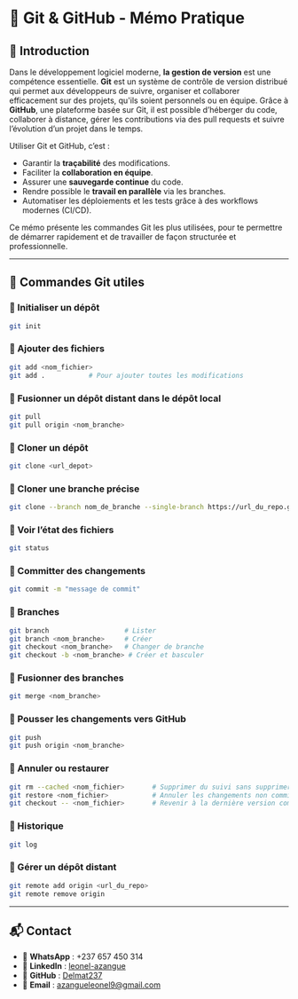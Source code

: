 
# 🔧 Git & GitHub - Mémo Pratique

## 🔰 Introduction

Dans le développement logiciel moderne, **la gestion de version** est une compétence essentielle. **Git** est un système de contrôle de version distribué qui permet aux développeurs de suivre, organiser et collaborer efficacement sur des projets, qu'ils soient personnels ou en équipe. Grâce à **GitHub**, une plateforme basée sur Git, il est possible d’héberger du code, collaborer à distance, gérer les contributions via des pull requests et suivre l’évolution d’un projet dans le temps.

Utiliser Git et GitHub, c’est :
- Garantir la **traçabilité** des modifications.
- Faciliter la **collaboration en équipe**.
- Assurer une **sauvegarde continue** du code.
- Rendre possible le **travail en parallèle** via les branches.
- Automatiser les déploiements et les tests grâce à des workflows modernes (CI/CD).

Ce mémo présente les commandes Git les plus utilisées, pour te permettre de démarrer rapidement et de travailler de façon structurée et professionnelle.

---

## 🧰 Commandes Git utiles

### 🔹 Initialiser un dépôt
```bash
git init
```

### 🔹 Ajouter des fichiers
```bash
git add <nom_fichier>
git add .           # Pour ajouter toutes les modifications
```

### 🔹 Fusionner un dépôt distant dans le dépôt local
```bash
git pull
git pull origin <nom_branche>
```

### 🔹 Cloner un dépôt
```bash
git clone <url_depot>
```

### 🔹 Cloner une branche précise
```bash
git clone --branch nom_de_branche --single-branch https://url_du_repo.git
```

### 🔹 Voir l’état des fichiers
```bash
git status
```

### 🔹 Committer des changements
```bash
git commit -m "message de commit"
```

### 🔹 Branches
```bash
git branch                   # Lister
git branch <nom_branche>     # Créer
git checkout <nom_branche>   # Changer de branche
git checkout -b <nom_branche> # Créer et basculer
```

### 🔹 Fusionner des branches
```bash
git merge <nom_branche>
```

### 🔹 Pousser les changements vers GitHub
```bash
git push
git push origin <nom_branche>
```

### 🔹 Annuler ou restaurer
```bash
git rm --cached <nom_fichier>       # Supprimer du suivi sans supprimer le fichier
git restore <nom_fichier>           # Annuler les changements non commités
git checkout -- <nom_fichier>       # Revenir à la dernière version commitée
```

### 🔹 Historique
```bash
git log
```

### 🔹 Gérer un dépôt distant
```bash
git remote add origin <url_du_repo>
git remote remove origin
```

---

## 📬 Contact

- 📱 **WhatsApp** : +237 657 450 314  
- 💼 **LinkedIn** : [leonel-azangue](https://www.linkedin.com/in/leonel-azangue)  
- 🐙 **GitHub** : [Delmat237](https://github.com/Delmat237)  
- 📧 **Email** : azangueleonel9@gmail.com
